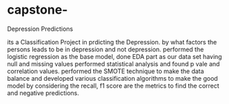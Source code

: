 # capstone-
Depression Predictions

its a Classification Project in prdicting the Depression. by what factors the persons leads to be in depression and not depression.
performed the logistic regression as the base model, done EDA part as our data set having null and missing values performed statistical analysis and found 
p vale and correlation values.
performed the SMOTE technique to make the data balance and developed various classification algorithms to make the good model by considering the recall, f1 score are the metrics 
to find the correct and negative predictions.

